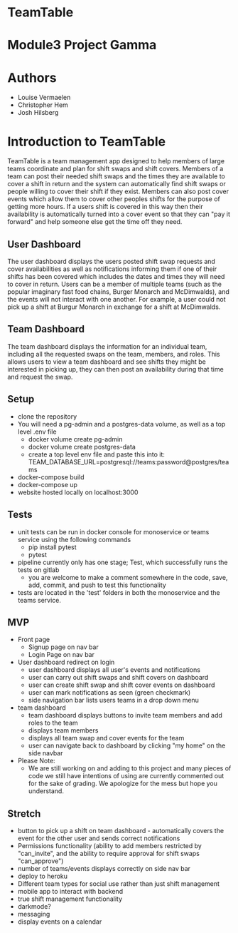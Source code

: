 # TeamTable

# Module3 Project Gamma

# Authors
  - Louise Vermaelen
  - Christopher Hem
  - Josh Hilsberg

# Introduction to TeamTable
TeamTable is a team management app designed to help members of large teams coordinate and plan for shift swaps and shift covers. Members of a team can post their needed shift swaps and the times they are available to cover a shift in return and the system can automatically find shift swaps or people willing to cover their shift if they exist. Members can also post cover events which allow them to cover other peoples shifts for the purpose of getting more hours. If a users shift is covered in this way then their availability is automatically turned into a cover event so that they can "pay it forward" and help someone else get the time off they need.

## User Dashboard
The user dashboard displays the users posted shift swap requests and cover availabilities as well as notifications informing them if one of their shifts has been covered which includes the dates and times they will need to cover in return. Users can be a member of multiple teams (such as the popular imaginary fast food chains, Burger Monarch and McDimwalds), and the events will not interact with one another. For example, a user could not pick up a shift at Burgur Monarch in exchange for a shift at McDimwalds. 

## Team Dashboard
The team dashboard displays the information for an individual team, including all the requested swaps on the team, members, and roles. This allows users to view a team dashboard and see shifts they might be interested in picking up, they can then post an availability during that time and request the swap. 

## Setup
  - clone the repository
  - You will need a pg-admin and a postgres-data volume, as well as a top level .env file
    - docker volume create pg-admin
    - docker volume create postgres-data
    - create a top level env file and paste this into it: TEAM_DATABASE_URL=postgresql://teams:password@postgres/teams
  - docker-compose build
  - docker-compose up
  - website hosted locally on localhost:3000

## Tests
  - unit tests can be run in docker console for monoservice or teams service using the following commands
    - pip install pytest
    - pytest
  - pipeline currently only has one stage; Test, which successfully runs the tests on gitlab
    - you are welcome to make a comment somewhere in the code, save, add, commit, and push to test this functionality
  - tests are located in the 'test' folders in both the monoservice and the teams service.
  
## MVP
  - Front page
    - Signup page on nav bar
    - Login Page on nav bar
  - User dashboard redirect on login
    - user dashboard displays all user's events and notifications
    - user can carry out shift swaps and shift covers on dashboard
    - user can create shift swap and shift cover events on dashboard
    - user can mark notifications as seen (green checkmark)
    - side navigation bar lists users teams in a drop down menu
  - team dashboard
    - team dashboard displays buttons to invite team members and add roles to the team
    - displays team members
    - displays all team swap and cover events for the team
    - user can navigate back to dashboard by clicking "my home" on the side navbar
  - Please Note:
    - We are still working on and adding to this project and many pieces of code we still have intentions of using are currently commented out for the sake of grading. We apologize for the mess but hope you understand.

## Stretch
  - button to pick up a shift on team dashboard - automatically covers the event for the other user and sends correct notifications
  - Permissions functionality (ability to add members restricted by "can_invite", and the ability to require approval for shift swaps "can_approve")
  - number of teams/events displays correctly on side nav bar
  - deploy to heroku
  - Different team types for social use rather than just shift management
  - mobile app to interact with backend
  - true shift management functionality
  - darkmode?
  - messaging
  - display events on a calendar

